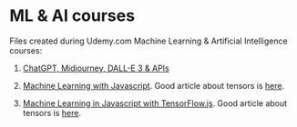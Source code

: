 # ML & AI courses

Files created during Udemy.com Machine Learning &amp; Artificial Intelligence courses:

1. [ChatGPT, Midjourney, DALL-E 3 & APIs](https://www.udemy.com/course/chatgpt-bard-bing-complete-guide-to-chatgpt-openai-apis)

2. [Machine Learning with Javascript](https://www.udemy.com/course/machine-learning-with-javascript). Good article about
   tensors is [here](https://theneuralblog.com/basic-operations-on-tensors).

3. [Machine Learning in Javascript with TensorFlow.js](https://www.udemy.com/course/machine-learning-in-javascript-with-tensorflow-js).
   Good article about tensors is [here](https://medium.com/@edoh.dev/data-processing-with-tensorflow-js-b42175e0e86e).
